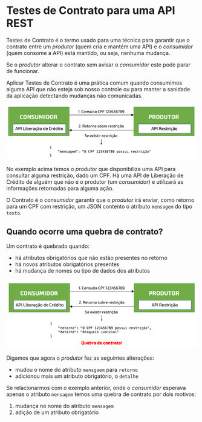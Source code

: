 # Testes de Contrato para uma API REST

Testes de Contrato é o termo usado para uma técnica para garantir que o contrato entre um *produtor* (quem cria e mantém uma API) e o *consumidor* (quem consome a API) está mantido, ou seja, nenhuma mudança.

Se o *produtor* alterar o contrato sem avisar o *consumidor* este pode parar de funcionar.

Aplicar Testes de Contrato é uma prática comum quando consumimos alguma API que não esteja sob nosso controle ou para manter a sanidade da aplicação detectando mudanças não comunicadas.

![teste_contrato](uploads/fd995e4d9465e3549df94db7a74b6e4a/teste_contrato.png)

No exemplo acima temos o *produtor* que disponibiliza uma API para consultar alguma restrição, dado um CPF. Há uma API de Liberação de Crédito de alguém que não é o produtor (um *consumidor*) e utilizará as informações retornadas para alguma ação.

O Contrato é o *consumidor* garantir que o *produtor* irá enviar, como retorno para um CPF com restrição, um JSON contento o atributo `mensagem` do tipo `texto`.

## Quando ocorre uma quebra de contrato?

Um contrato é quebrado quando:
* há atributos obrigatórios que não estão presentes no retorno
* há novos atributos obrigatórios presentes
* há mudança de nomes ou tipo de dados dos atributos

![teste_contrato_quebra](uploads/dbfa70af5f3f965638a03cefb9843324/teste_contrato_quebra.png)

Digamos que agora o *produtor* fez as seguintes alterações:
* mudou o nome do atributo `mensgaem` para `retorno`
* adicionou mais um atributo obrigatório, o `detalhe`

Se relacionarmos com o exemplo anterior, onde o *consumidor* esperava apenas o atributo `mensagem` temos uma quebra de contrato por dois motivos:
1. mudança no nome do atributo `mensagem`
2. adição de um atributo obrigatório
